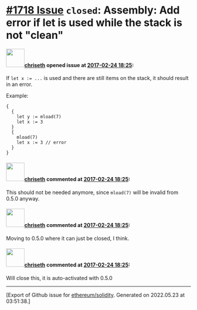 # [\#1718 Issue](https://github.com/ethereum/solidity/issues/1718) `closed`: Assembly: Add error if let is used while the stack is not "clean"

#### <img src="https://avatars.githubusercontent.com/u/9073706?v=4" width="50">[chriseth](https://github.com/chriseth) opened issue at [2017-02-24 18:25](https://github.com/ethereum/solidity/issues/1718):

If `let x := ...` is used and there are still items on the stack, it should result in an error.

Example:
```
{
  {
    let y := mload(7)
    let x := 3
  }
  {
    mload(7)
    let x := 3 // error
  }
}
```


#### <img src="https://avatars.githubusercontent.com/u/9073706?v=4" width="50">[chriseth](https://github.com/chriseth) commented at [2017-02-24 18:25](https://github.com/ethereum/solidity/issues/1718#issuecomment-366295355):

This should not be needed anymore, since `mload(7)` will be invalid from 0.5.0 anyway.

#### <img src="https://avatars.githubusercontent.com/u/9073706?v=4" width="50">[chriseth](https://github.com/chriseth) commented at [2017-02-24 18:25](https://github.com/ethereum/solidity/issues/1718#issuecomment-368963559):

Moving to 0.5.0 where it can just be closed, I think.

#### <img src="https://avatars.githubusercontent.com/u/9073706?v=4" width="50">[chriseth](https://github.com/chriseth) commented at [2017-02-24 18:25](https://github.com/ethereum/solidity/issues/1718#issuecomment-388766491):

Will close this, it is auto-activated with 0.5.0


-------------------------------------------------------------------------------



[Export of Github issue for [ethereum/solidity](https://github.com/ethereum/solidity). Generated on 2022.05.23 at 03:51:38.]
